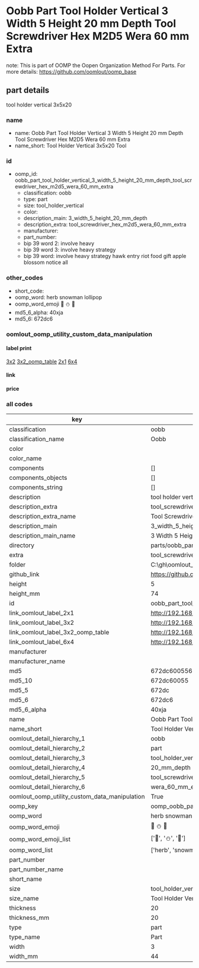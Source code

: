# Oobb Part Tool Holder Vertical 3 Width 5 Height 20 mm Depth Tool Screwdriver Hex M2D5 Wera 60 mm Extra  

note: This is part of OOMP the Oopen Organization Method For Parts. For more details: https://github.com/oomlout/oomp_base

##  part details
  



tool holder vertical 3x5x20



### name
* name: Oobb Part Tool Holder Vertical 3 Width 5 Height 20 mm Depth Tool Screwdriver Hex M2D5 Wera 60 mm Extra
* name_short: Tool Holder Vertical 3x5x20 Tool
### id
* oomp_id: oobb_part_tool_holder_vertical_3_width_5_height_20_mm_depth_tool_screwdriver_hex_m2d5_wera_60_mm_extra
  * classification: oobb
  * type: part
  * size: tool_holder_vertical
  * color: 
  * description_main: 3_width_5_height_20_mm_depth
  * description_extra: tool_screwdriver_hex_m2d5_wera_60_mm_extra
  * manufacturer: 
  * part_number: 
  * bip 39 word 2: involve heavy
  * bip 39 word 3: involve heavy strategy
  * bip 39 word: involve heavy strategy hawk entry riot food gift apple blossom notice all

### other_codes
* short_code: 
* oomp_word: herb snowman lollipop
* oomp_word_emoji :herb: :snowman: :lollipop:
* md5_6_alpha: 40xja
* md5_6: 672dc6






### oomlout_oomp_utility_custom_data_manipulation
#### label print
[3x2](http://192.168.1.245:1112/?label=oomp%2040xja)
[3x2_oomp_table](http://192.168.1.108:1112/?label=oomp%2040xja)
[2x1](http://192.168.1.242:1112/?label=oomp%2040xja)
[6x4](http://192.168.1.55:1112/?label=oomp%2040xja)    

#### link

                              

#### price







### all codes 
| key | value |  
| --- | --- |  
| classification | oobb |  
| classification_name | Oobb |  
| color |  |  
| color_name |  |  
| components | [] |  
| components_objects | [] |  
| components_string | [] |  
| description | tool holder vertical 3x5x20 |  
| description_extra | tool_screwdriver_hex_m2d5_wera_60_mm_extra |  
| description_extra_name | Tool Screwdriver Hex M2D5 Wera 60 mm Extra |  
| description_main | 3_width_5_height_20_mm_depth |  
| description_main_name | 3 Width 5 Height 20 mm Depth |  
| directory | parts/oobb_part_tool_holder_vertical_3_width_5_height_20_mm_depth_tool_screwdriver_hex_m2d5_wera_60_mm_extra |  
| extra | tool_screwdriver_hex_m2d5_wera_60_mm |  
| folder | C:\gh\oomlout_oobb_version_4_generated_parts\things\oobb_part_tool_holder_vertical_3_width_5_height_20_mm_depth_tool_screwdriver_hex_m2d5_wera_60_mm_extra |  
| github_link | https://github.com/oomlout/oomlout_oomp_part_src/tree/main/parts/oobb_part_tool_holder_vertical_3_width_5_height_20_mm_depth_tool_screwdriver_hex_m2d5_wera_60_mm_extra |  
| height | 5 |  
| height_mm | 74 |  
| id | oobb_part_tool_holder_vertical_3_width_5_height_20_mm_depth_tool_screwdriver_hex_m2d5_wera_60_mm_extra |  
| link_oomlout_label_2x1 | http://192.168.1.242:1112/?label=oomp%2040xja |  
| link_oomlout_label_3x2 | http://192.168.1.245:1112/?label=oomp%2040xja |  
| link_oomlout_label_3x2_oomp_table | http://192.168.1.108:1112/?label=oomp%2040xja |  
| link_oomlout_label_6x4 | http://192.168.1.55:1112/?label=oomp%2040xja |  
| manufacturer |  |  
| manufacturer_name |  |  
| md5 | 672dc6005561cb5ae8a5d69dad9a9bb1 |  
| md5_10 | 672dc60055 |  
| md5_5 | 672dc |  
| md5_6 | 672dc6 |  
| md5_6_alpha | 40xja |  
| name | Oobb Part Tool Holder Vertical 3 Width 5 Height 20 mm Depth Tool Screwdriver Hex M2D5 Wera 60 mm Extra |  
| name_short | Tool Holder Vertical 3x5x20 Tool |  
| oomlout_detail_hierarchy_1 | oobb |  
| oomlout_detail_hierarchy_2 | part |  
| oomlout_detail_hierarchy_3 | tool_holder_vertical |  
| oomlout_detail_hierarchy_4 | 20_mm_depth |  
| oomlout_detail_hierarchy_5 | tool_screwdriver_hex_m2d5 |  
| oomlout_detail_hierarchy_6 | wera_60_mm_extra |  
| oomlout_oomp_utility_custom_data_manipulation | True |  
| oomp_key | oomp_oobb_part_tool_holder_vertical_3_width_5_height_20_mm_depth_tool_screwdriver_hex_m2d5_wera_60_mm_extra |  
| oomp_word | herb snowman lollipop |  
| oomp_word_emoji | :herb: :snowman: :lollipop: |  
| oomp_word_emoji_list | [':herb:', ':snowman:', ':lollipop:'] |  
| oomp_word_list | ['herb', 'snowman', 'lollipop'] |  
| part_number |  |  
| part_number_name |  |  
| short_name |  |  
| size | tool_holder_vertical |  
| size_name | Tool Holder Vertical |  
| thickness | 20 |  
| thickness_mm | 20 |  
| type | part |  
| type_name | Part |  
| width | 3 |  
| width_mm | 44 |  
